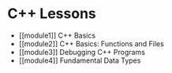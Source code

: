 # C++ Lessons

- [[module1]] C++ Basics
- [[module2]] C++ Basics: Functions and Files
- [[module3]] Debugging C++ Programs
- [[module4]] Fundamental Data Types

